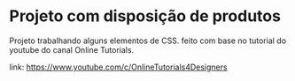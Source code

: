 # Projeto com disposição de produtos

Projeto trabalhando alguns elementos de CSS.
feito com base no tutorial do youtube do canal Online Tutorials.

link: https://www.youtube.com/c/OnlineTutorials4Designers